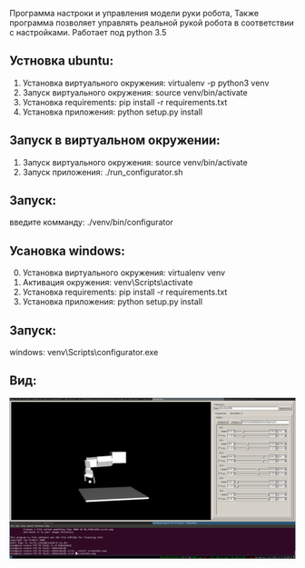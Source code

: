 Программа настроки и управления модели руки робота,
Также программа позволяет управлять реальной рукой робота в соответствии с настройками.
Работает под python 3.5

Устновка ubuntu:
----------------
1. Установка виртуального окружения: virtualenv -p python3 venv
2. Запуск виртуального окружения: source venv/bin/activate
2. Установка requirements: pip install -r requirements.txt
3. Установка приложения: python setup.py install

Запуск в виртуальном окружении:
-------------------------------
1. Запуск виртуального окружения: source venv/bin/activate
2. Запуск приложения: ./run_configurator.sh

Запуск:
-------
введите комманду: ./venv/bin/configurator

Усановка windows:
-----------------------
0. Установка виртуального окружения: virtualenv venv
1. Активация окружения: venv\Scripts\activate
2. Установка requirements: pip install -r requirements.txt
3. Установка приложения: python setup.py install

Запуск:
-------
windows: venv\Scripts\configurator.exe


Вид:
---
![alt tag](https://github.com/AlexLexx706/RobotHand/blob/master/screenshot.png)
